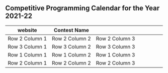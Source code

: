 ## Competitive Programming Calendar for the Year 2021-22

| website | Contest Name |  |  |  |  | |   |
| ------- | ------------- | -------------- | ---------------------- | ---------------------| ------------- | ----------- | -------------- |
| Row 2 Column 1 | Row 2 Column 2 | Row 2 Column 3 | 
| Row 3 Column 1 | Row 3 Column 2 | Row 3 Column 3 | 
| Row 1 Column 1 | Row 1 Column 2 | Row 1 Column 3 | 
| Row 2 Column 1 | Row 2 Column 2 | Row 2 Column 3 |
